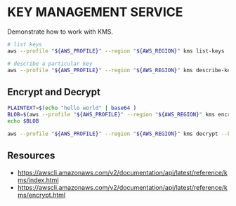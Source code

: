# KEY MANAGEMENT SERVICE

Demonstrate how to work with KMS.  

```sh
# list keys
aws --profile "${AWS_PROFILE}" --region "${AWS_REGION}" kms list-keys | jq .

# describe a particular key
aws --profile "${AWS_PROFILE}" --region "${AWS_REGION}" kms describe-key --key-id "449A7AB4-6FFE-4AF5-845D-7E9A8E933713" | jq .
```

## Encrypt and Decrypt

```sh
PLAINTEXT=$(echo "hello world" | base64 )
BLOB=$(aws --profile "${AWS_PROFILE}" --region "${AWS_REGION}" kms encrypt --key-id "5193dd66-2a4f-464e-a01c-d67fb1e64e1d" --encryption-algorithm "RSAES_OAEP_SHA_256" --plaintext $PLAINTEXT | jq -c -r .CiphertextBlob)
echo $BLOB

aws --profile "${AWS_PROFILE}" --region "${AWS_REGION}" kms decrypt --key-id "5193dd66-2a4f-464e-a01c-d67fb1e64e1d" --encryption-algorithm "RSAES_OAEP_SHA_256" --ciphertext-blob $BLOB | jq -r -c '.Plaintext | @base64d'
```

## Resources

* https://awscli.amazonaws.com/v2/documentation/api/latest/reference/kms/index.html
* https://awscli.amazonaws.com/v2/documentation/api/latest/reference/kms/encrypt.html